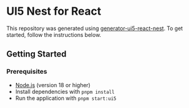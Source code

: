 # UI5 Nest for React

This repository was generated using [generator-ui5-react-nest](https://github.com/aydin-ozcan/generator-ui5-react-nest). To get started, follow the instructions below.

## Getting Started

### Prerequisites

- [Node.js](https://nodejs.org/en/) (version 18 or higher)
- Install dependencies with `pnpm install`
- Run the application with `pnpm start:ui5`
